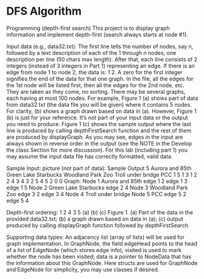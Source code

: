# DFS Algorithm
Programming (depth-first search) This project is to display graph information and implement depth-first (search always starts at node #1).

Input data (e.g., data32.txt): 
The first line tells the number of nodes, say n, followed by a text description of each of the 1 through n nodes, one description per line (50 chars max length). 
After that, each line consists of 2 integers (instead of 3 integers in Part 1) representing an edge. 
If there is an edge from node 1 to node 2, the data is: 1 2. A zero for the first integer signifies the end of the data for that one graph. 
In the file, all the edges for the 1st node will be listed first, then all the edges for the 2nd node, etc. They are taken as they come, no sorting. 
There may be several graphs, each having at most 100 nodes. For example, Figure 1 (a) shows part of data from data32.txt (the data file you will be given) where it contains 5 nodes. For clarity, (b) shows a graph drawn based on data in (a). However, Figure 1 (b) is just for your reference. It’s not part of your input data or the output you need to produce. Figure 1 (c) shows the sample output where the last line is produced by calling depthFirstSearch function and the rest of them are produced by displayGraph. As you may see, edges in the input are always shown in reverse order in the output (see the NOTE in the Develop the class Section for more discussion). For this lab (including part 1) you may assume the input data file has correctly formatted, valid data.

Sample Input: picture (not part of data): Sample Output 5
Aurora and 85th Green Lake Starbucks
Woodland Park Zoo Troll under bridge PCC 1 5 1 3 1 2 2 4 3 4 3 2 5 4 5 2 0 0 Graph: Node 1 Aurora and 85th edge 1 2 edge 1 3 edge 1 5 Node 2 Green Lake Starbucks edge 2 4 Node 3 Woodland Park Zoo edge 3 2 edge 3 4 Node 4 Troll under bridge Node 5 PCC edge 5 2 edge 5 4

Depth-first ordering: 1 2 4 3 5 (a) (b) (c) Figure 1. (a) Part of the data in the provided data32.txt; (b) a graph drawn based on data in (a); (c) output produced by calling displayGraph function followed by depthFirstSearch

Supporting data types: An adjacency list (array of lists) will be used for graph implementation. In GraphNode, the field edgeHead points to the head of a list of EdgeNode (which stores edge info); visited is used to mark whether the node has been visited; data is a pointer to NodeData that has the information about this GraphNode. 
Here structs are used for GraphNode and EdgeNode for simplicity, you may use classes if desired.

